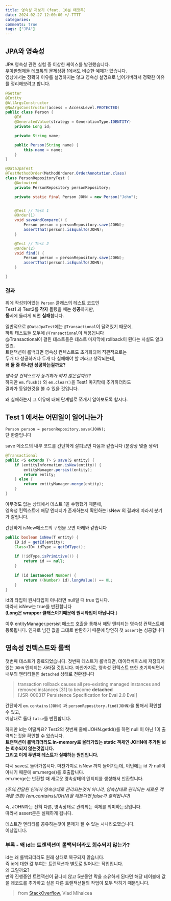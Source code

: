 ```yaml
---
title: 영속성 까보기 (feat. 10분 테코톡)
date: 2024-02-27 12:00:00 +/-TTTT
categories:
comments: true
tags: ["JPA"]
---
```



## **JPA와 영속성**

JPA 영속성 관련 실험 중 이상한 케이스를 발견했습니다.  
[우아한형제들 테코톡](https://www.youtube.com/watch?v=kJexMyaeHDs&t=92s)의 문제상황 1에서도 비슷한 예제가 있습니다.  
영상에서는 정확히 이유를 설명하지는 않고 영속성 설명으로 넘어가버려서
정확한 이유를 정리해보려고 합니다.

```java
@Getter
@Entity
@AllArgsConstructor
@NoArgsConstructor(access = AccessLevel.PROTECTED)
public class Person {
    @Id
    @GeneratedValue(strategy = GenerationType.IDENTITY)
    private Long id;

    private String name;

    public Person(String name) {
        this.name = name;
    }
}
```


```java
@DataJpaTest
@TestMethodOrder(MethodOrderer.OrderAnnotation.class)
class PersonRepositoryTest {
    @Autowired
    private PersonRepository personRepository;

    private static final Person JOHN = new Person("John");


    @Test // Test 1
    @Order(1)
    void saveAndCompare() {
        Person person = personRepository.save(JOHN);
        assertThat(person).isEqualTo(JOHN);
    }

    @Test // Test 2
    @Order(2)
    void find() {
        Person person = personRepository.save(JOHN);
        assertThat(person).isEqualTo(JOHN);
    }

}
```

### **결과**
위에 작성되어있는 `Person` 클래스의 테스트 코드인  
Test1 과 Test2를 **각자** 돌렸을 때는 **성공**하지만,    
**동시**에 돌리게 되면 **실패**합니다.

일반적으로 `@DataJpaTest`에는 `@Transactional`이 달려있기 때문에,  
하위 테스트들 모두에 `@Transactional`이 적용됩니다  
@Transactional이 걸린 테스트들은 테스트 마지막에 rollback이 된다는 사실도 알고 있죠.  
트랜잭션이 롤백되면 영속성 컨텍스트도 초기화되어 직관적으로는  
두개 다 성공하거나 두개 다 실패해야 할 꺼라고 생각되는데,  
**왜 둘 중 하나만 성공하는걸까요?**

*영속성 컨텍스트가 동기화가 되지 않은걸까요?*  
하지만 `em.flush()` 와 `em.clear()`을 Test1 마지막에 추가하더라도   
결과가 동일한것을 볼 수 있을 것입니다.

왜 실패하는지 그 이유에 대해 단계별로 쪼개서 알아보도록 합시다.

## **Test 1 에서는 어떤일이 일어나는가**
`Person person = personRepository.save(JOHN);`   
단 한줄입니다

save 메소드의 내부 코드를 간단하게 살펴보면 다음과 같습니다 (분량상 몇줄 생략)

```java
@Transactional
public <S extends T> S save(S entity) {
    if (entityInformation.isNew(entity)) {
        entityManager.persist(entity);
        return entity;
    } else {
        return entityManager.merge(entity);
    }
}
```

아무것도 없는 상태에서 테스트 1을 수행했기 때문에,   
영속성 컨텍스트에 해당 엔티티가 존재하는지 확인하는 isNew 의 결과에 따라서 분기가 갈립니다.

간단하게 isNew메소드의 구현을 보면 아래와 같습니다

```java
public boolean isNew(T entity) {
    ID id = getId(entity);
    Class<ID> idType = getIdType();
    
    if (!idType.isPrimitive()) {
        return id == null;
    }
    
    if (id instanceof Number) {
        return ((Number) id).longValue() == 0L;
    }
}
```

id의 타입이 원시타입이 아니라면 null일 때 true 입니다.  
따라서 isNew는 true를 반환합니다   
(**Long은 wrapper 클래스이기때문에 원시타입이 아닙니다.**)


이후 entityManager.persist 메소드 호출을 통해서 해당 엔티티는 영속성 컨텍스트에 등록됩니다.
인자로 넘긴 값을 그대로 반환하기 때문에 당연히 첫 `assert`는 성공합니다


## **영속성 컨텍스트와 롤백**

첫번째 테스트가 종료되었습니다.
첫번째 테스트가 롤백되면, 데이터베이스에 저장되어있는 `JOHN` 엔티티는 사라질 것입니다.
마찬가지로, 영속성 컨텍스트 또한 초기화되면서 내부의 엔티티들은 `detached` 상태로 전환됩니다
> transaction rollback causes all pre-existing managed instances and removed instances [31] to become **detached**  
[JSR-000317 Persistence Specification for Eval 2.0 Eval]

간단하게 `em.contains(JOHN)` 과 `personRepository.find(JOHN)`을 통해서 확인할 수 있고,  
예상대로 둘다 `false`를 반환합니다.

하지만 id는 어떨까요? 
Test2의 첫번째 줄에 JOHN.getId()를 하면 null 이 아닌 1이 출력되는것을 확인할 수 있습니다.  
**트랜잭션이 롤백되더라도 in-memory로 올라가있는 static 객체인 JOHN에 추가된 id는 회수되지 않는것입니다.**  
**그리고 이게 두번째 테스트가 실패하는 원인입니다.**  

다시 save로 돌아가봅시다.
마찬가지로 isNew 까지 들어가는데, 이번에는 id 가 null이 아니기 때문에 em.merge()를 호출합니다.  
em.merge는 반환할 때 새로운 영속상태의 엔티티를 생성해서 반환합니다.  
  
*(주의:전달된 인자가 영속상태로 관리되는것이 아니라, 영속상태로 관리되는 새로운 객체를 반환)*
*(em.contains(JOHN)을 해본다면 false가 출력됩니다)*

즉, JOHN과는 전혀 다른, 영속상태로 관리되는 객체를 의미하는것입니다.  
따라서 assert문은 실패하게 됩니다.

테스트간 엔티티를 공유하는것이 문제가 될 수 있는 시나리오였습니다.  
이상입니다. 


### **부록 - 왜 id는 트랜잭션이 롤백되더라도 회수되지 않는가?**
id는 왜 롤백되더라도 원래 상태로 복구되지 않습니다.  
즉 id에 대한 값 부여는 트랜잭션과 별도로 일어나는 작업입니다.  
왜 그럴까요?  
만약 진행중인 트랜잭션이 끝나지 않고 5분동안 락을 소유하게 된다면
해당 테이블에 값을 레코드를 추가하고 싶은 다른 트랜잭션들의 작업이 모두 막히기 때문입니다.
> from [StackOverflow](https://stackoverflow.com/a/67401366), Vlad Mihalcea
